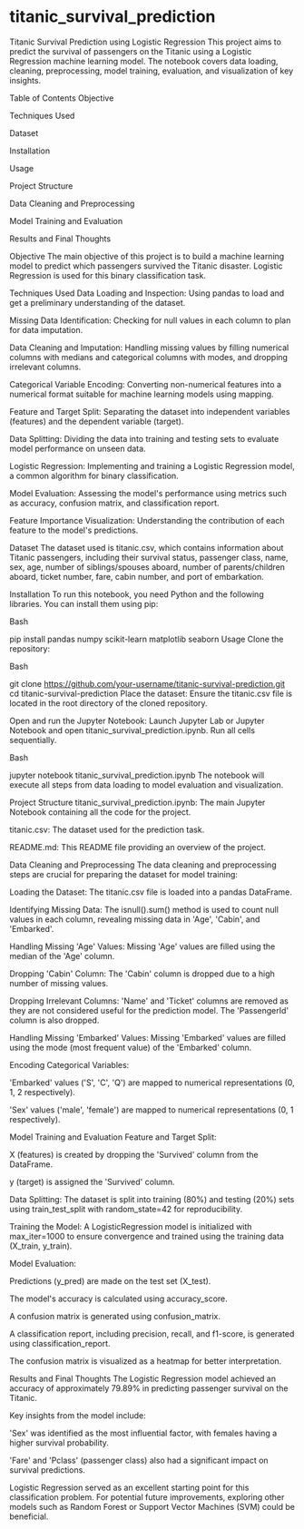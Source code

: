 # titanic_survival_prediction
Titanic Survival Prediction using Logistic Regression
This project aims to predict the survival of passengers on the Titanic using a Logistic Regression machine learning model. The notebook covers data loading, cleaning, preprocessing, model training, evaluation, and visualization of key insights.

Table of Contents
Objective

Techniques Used

Dataset

Installation

Usage

Project Structure

Data Cleaning and Preprocessing

Model Training and Evaluation

Results and Final Thoughts

Objective
The main objective of this project is to build a machine learning model to predict which passengers survived the Titanic disaster. Logistic Regression is used for this binary classification task.

Techniques Used
Data Loading and Inspection: Using pandas to load and get a preliminary understanding of the dataset.

Missing Data Identification: Checking for null values in each column to plan for data imputation.

Data Cleaning and Imputation: Handling missing values by filling numerical columns with medians and categorical columns with modes, and dropping irrelevant columns.

Categorical Variable Encoding: Converting non-numerical features into a numerical format suitable for machine learning models using mapping.

Feature and Target Split: Separating the dataset into independent variables (features) and the dependent variable (target).

Data Splitting: Dividing the data into training and testing sets to evaluate model performance on unseen data.

Logistic Regression: Implementing and training a Logistic Regression model, a common algorithm for binary classification.

Model Evaluation: Assessing the model's performance using metrics such as accuracy, confusion matrix, and classification report.

Feature Importance Visualization: Understanding the contribution of each feature to the model's predictions.

Dataset
The dataset used is titanic.csv, which contains information about Titanic passengers, including their survival status, passenger class, name, sex, age, number of siblings/spouses aboard, number of parents/children aboard, ticket number, fare, cabin number, and port of embarkation.

Installation
To run this notebook, you need Python and the following libraries. You can install them using pip:

Bash

pip install pandas numpy scikit-learn matplotlib seaborn
Usage
Clone the repository:

Bash

git clone https://github.com/your-username/titanic-survival-prediction.git
cd titanic-survival-prediction
Place the dataset:
Ensure the titanic.csv file is located in the root directory of the cloned repository.

Open and run the Jupyter Notebook:
Launch Jupyter Lab or Jupyter Notebook and open titanic_survival_prediction.ipynb. Run all cells sequentially.

Bash

jupyter notebook titanic_survival_prediction.ipynb
The notebook will execute all steps from data loading to model evaluation and visualization.

Project Structure
titanic_survival_prediction.ipynb: The main Jupyter Notebook containing all the code for the project.

titanic.csv: The dataset used for the prediction task.

README.md: This README file providing an overview of the project.

Data Cleaning and Preprocessing
The data cleaning and preprocessing steps are crucial for preparing the dataset for model training:

Loading the Dataset: The titanic.csv file is loaded into a pandas DataFrame.

Identifying Missing Data: The isnull().sum() method is used to count null values in each column, revealing missing data in 'Age', 'Cabin', and 'Embarked'.

Handling Missing 'Age' Values: Missing 'Age' values are filled using the median of the 'Age' column.

Dropping 'Cabin' Column: The 'Cabin' column is dropped due to a high number of missing values.

Dropping Irrelevant Columns: 'Name' and 'Ticket' columns are removed as they are not considered useful for the prediction model. The 'PassengerId' column is also dropped.

Handling Missing 'Embarked' Values: Missing 'Embarked' values are filled using the mode (most frequent value) of the 'Embarked' column.

Encoding Categorical Variables:

'Embarked' values ('S', 'C', 'Q') are mapped to numerical representations (0, 1, 2 respectively).

'Sex' values ('male', 'female') are mapped to numerical representations (0, 1 respectively).

Model Training and Evaluation
Feature and Target Split:

X (features) is created by dropping the 'Survived' column from the DataFrame.

y (target) is assigned the 'Survived' column.

Data Splitting: The dataset is split into training (80%) and testing (20%) sets using train_test_split with random_state=42 for reproducibility.

Training the Model: A LogisticRegression model is initialized with max_iter=1000 to ensure convergence and trained using the training data (X_train, y_train).

Model Evaluation:

Predictions (y_pred) are made on the test set (X_test).

The model's accuracy is calculated using accuracy_score.

A confusion matrix is generated using confusion_matrix.

A classification report, including precision, recall, and f1-score, is generated using classification_report.

The confusion matrix is visualized as a heatmap for better interpretation.

Results and Final Thoughts
The Logistic Regression model achieved an accuracy of approximately 79.89% in predicting passenger survival on the Titanic.

Key insights from the model include:

'Sex' was identified as the most influential factor, with females having a higher survival probability.

'Fare' and 'Pclass' (passenger class) also had a significant impact on survival predictions.

Logistic Regression served as an excellent starting point for this classification problem. For potential future improvements, exploring other models such as Random Forest or Support Vector Machines (SVM) could be beneficial.
